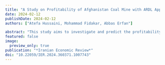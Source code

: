 ```yaml
---
title: "A Study on Profitability of Afghanistan Coal Mine with ARDL Approach; Case Study of the North Coal Enterprise in Afghanistan"
date: 2024-02-12
publishDate: 2024-02-12
authors: ["Atefa Hussaini, Mohammad Fidakar, Abbas Erfan"]

abstract: "This study aims to investigate and predict the profitability of the North Coal Enterprise [NCE] in Afghanistan. NCE is the only state-owned-profit company that holds the authority of coal mining in Afghanistan. Although, for some reason, many of the collieries are handed over to the private sectors, even so, four mines are remained within the authority domain of this company. For the recent years, the professionalism and effective management of this enterprise resulted to a better coal mining in the country. Given that, profitability is one of the most important and effective factors of valuation which could be the margin image of the policies and the result of decisions in a company. To estimate the profitability of this company, the ARDL model has been run in Eviews to see the short-term and long-term relationships. The information used includes profitability variables (net profit ratio to total capital), capital structure (debt to total capital ratio), current ratio or liquidity, which is considered as an example for the years 1989-2019. The mentioned data was collected from the Ministry of Industries and Mines and the Northern Coal office. The estimation results show that sales revenue in the long term and the current ratio as operating liquidity in the short term can influence the increase in profitability and there is a negative relationship between capital structure and profitability. "
featured: false
image:
  preview_only: true
publication: "*Iranian Economic Review*"
doi: "10.22059/IER.2024.360371.1007743"
---
```


